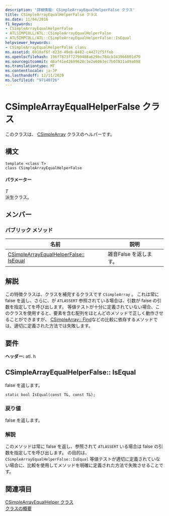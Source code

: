 ```yaml
---
description: '詳細情報: CSimpleArrayEqualHelperFalse クラス'
title: CSimpleArrayEqualHelperFalse クラス
ms.date: 11/04/2016
f1_keywords:
- CSimpleArrayEqualHelperFalse
- ATLSIMPCOLL/ATL::CSimpleArrayEqualHelperFalse
- ATLSIMPCOLL/ATL::CSimpleArrayEqualHelperFalse::IsEqual
helpviewer_keywords:
- CSimpleArrayEqualHelperFalse class
ms.assetid: 6918af6f-d23d-49eb-8482-c44272f5ffeb
ms.openlocfilehash: 196f7873f72799408a629bc784cb343966801d79
ms.sourcegitcommit: d6af41e42699628c3e2e6063ec7b03931a49a098
ms.translationtype: MT
ms.contentlocale: ja-JP
ms.lasthandoff: 12/11/2020
ms.locfileid: "97140726"
---
```

# <a name="csimplearrayequalhelperfalse-class"></a>CSimpleArrayEqualHelperFalse クラス

このクラスは、 [CSimpleArray](../../atl/reference/csimplearray-class.md) クラスのヘルパーです。

## <a name="syntax"></a>構文

```
template <class T>
class CSimpleArrayEqualHelperFalse
```

#### <a name="parameters"></a>パラメーター

*T*<br/>
派生クラス。

## <a name="members"></a>メンバー

### <a name="public-methods"></a>パブリック メソッド

|名前|説明|
|----------|-----------------|
|[CSimpleArrayEqualHelperFalse:: IsEqual](#isequal)|雑音False を返します。|

## <a name="remarks"></a>解説

この特徴クラスは、クラスを補完するクラスです `CSimpleArray` 。 これは常に false を返し、さらに、が `ATLASSERT` 参照されている場合は、引数が false の引数を指定してを呼び出します。 等値テストが十分に定義されていない場合、このクラスを使用すると、要素を含む配列をほとんどのメソッドで正しく動作させることができますが、 [CSimpleArray:: Find](../../atl/reference/csimplearray-class.md#find)などの比較に依存するメソッドでは、適切に定義された方法では失敗します。

## <a name="requirements"></a>要件

**ヘッダー:** atl. h

## <a name="csimplearrayequalhelperfalseisequal"></a><a name="isequal"></a> CSimpleArrayEqualHelperFalse:: IsEqual

false を返します。

```
static bool IsEqual(const T&, const T&);
```

### <a name="return-value"></a>戻り値

false を返します。

### <a name="remarks"></a>解説

このメソッドは常に false を返し、参照されて `ATLASSERT` いる場合は false の引数を指定してを呼び出します。 の目的は、 `CSimpleArrayEqualHelperFalse::IsEqual` 等値テストが適切に定義されていない場合に、比較を使用してメソッドを明確に定義された方法で失敗させることです。

## <a name="see-also"></a>関連項目

[CSimpleArrayEqualHelper クラス](../../atl/reference/csimplearrayequalhelper-class.md)<br/>
[クラスの概要](../../atl/atl-class-overview.md)
